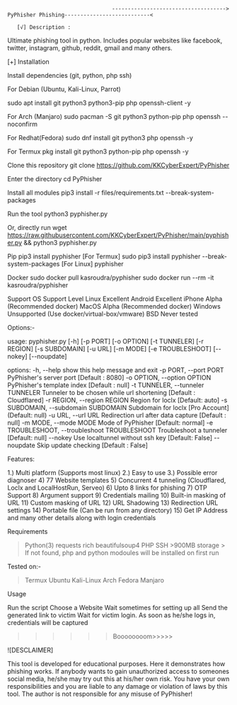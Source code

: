                                      ------------------------------------> PyPhisher Phishing---------------------------<
       
       [√] Description :
Ultimate phishing tool in python. Includes popular websites like facebook, twitter, instagram, github, reddit, gmail and many others.



[+] Installation

Install dependencies (git, python, php ssh)

For Debian (Ubuntu, Kali-Linux, Parrot)

sudo apt install git python3 python3-pip php openssh-client -y

For Arch (Manjaro)
sudo pacman -S git python3 python-pip php openssh --noconfirm

For Redhat(Fedora)
sudo dnf install git python3 php openssh -y

For Termux
pkg install git python3 python-pip php openssh -y

Clone this repository
git clone https://github.com/KKCyberExpert/PyPhisher

Enter the directory
cd PyPhisher

Install all modules
pip3 install -r files/requirements.txt --break-system-packages

Run the tool
python3 pyphisher.py

Or, directly run
wget https://raw.githubusercontent.com/KKCyberExpert/PyPhisher/main/pyphisher.py && python3 pyphisher.py

Pip
pip3 install pyphisher [For Termux]
sudo pip3 install pyphisher  --break-system-packages [For Linux]
pyphisher

Docker
sudo docker pull kasroudra/pyphisher
sudo docker run --rm -it kasroudra/pyphisher


Support
OS	Support Level
Linux	Excellent
Android	Excellent
iPhone	Alpha (Recommended docker)
MacOS	Alpha (Recommended docker)
Windows	Unsupported (Use docker/virtual-box/vmware)
BSD	Never tested


Options:-

usage: pyphisher.py [-h] [-p PORT] [-o OPTION] [-t TUNNELER]
                    [-r REGION] [-s SUBDOMAIN] [-u URL] [-m MODE]
                    [-e TROUBLESHOOT] [--nokey] [--noupdate]

options:
  -h, --help            show this help message and exit
  -p PORT, --port PORT  PyPhisher's server port [Default : 8080]
  -o OPTION, --option OPTION
                        PyPhisher's template index [Default : null]
  -t TUNNELER, --tunneler TUNNELER
                        Tunneler to be chosen while url shortening
                        [Default : Cloudflared]
  -r REGION, --region REGION
                        Region for loclx [Default: auto]
  -s SUBDOMAIN, --subdomain SUBDOMAIN
                        Subdomain for loclx [Pro Account]
                        (Default: null)
  -u URL, --url URL     Redirection url after data capture [Default :
                        null]
  -m MODE, --mode MODE  Mode of PyPhisher [Default: normal]
  -e TROUBLESHOOT, --troubleshoot TROUBLESHOOT
                        Troubleshoot a tunneler [Default: null]
  --nokey               Use localtunnel without ssh key [Default:
                        False]
  --noupdate            Skip update checking [Default : False]





Features:

1.) Multi platform (Supports most linux)
2.) Easy to use
3.) Possible error diagnoser
4) 77 Website templates
5) Concurrent 4 tunneling (Cloudflared, Loclx and LocalHostRun, Serveo)
6) Upto 8 links for phishing
7) OTP Support
8) Argument support
9) Credentials mailing
10) Built-in masking of URL
11) Custom masking of URL
12) URL Shadowing
13) Redirection URL settings
14) Portable file (Can be run from any directory)
15) Get IP Address and many other details along with login credentials




Requirements

> Python(3)
 > requests
  >rich
  > beautifulsoup4
 > PHP
   > SSH
      >900MB storage
         > If not found, php and python modoules will be installed on first run

Tested on:-

 > Termux
> Ubuntu
> Kali-Linux
> Arch
> Fedora
> Manjaro


Usage

Run the script
Choose a Website
Wait sometimes for setting up all
Send the generated link to victim
Wait for victim login. As soon as he/she logs in, credentials will be captured
>>>>>>Boooooooom>>>>>


![DESCLAIMER]

This tool is developed for educational purposes. 
Here it demonstrates how phishing works. 
If anybody wants to gain unauthorized access to someones social media, he/she may try out this at his/her own risk.
You have your own responsibilities and you are liable to any damage or violation of laws by this tool. 
The author is not responsible for any misuse of PyPhisher!
